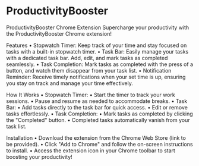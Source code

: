 # ProductivityBooster

ProductivityBooster Chrome Extension
Supercharge your productivity with the ProductivityBooster Chrome extension!

Features
•	Stopwatch Timer: Keep track of your time and stay focused on tasks with a built-in stopwatch timer.
•	Task Bar: Easily manage your tasks with a dedicated task bar. Add, edit, and mark tasks as completed seamlessly.
•	Task Completion: Mark tasks as completed with the press of a button, and watch them disappear from your task list.
•	Notification Reminder: Receive timely notifications when your set time is up, ensuring you stay on track and manage your time effectively.


How It Works
•	Stopwatch Timer:
•	Start the timer to track your work sessions.
•	Pause and resume as needed to accommodate breaks.
•	Task Bar:
•	Add tasks directly to the task bar for quick access.
•	Edit or remove tasks effortlessly.
•	Task Completion:
•	Mark tasks as completed by clicking the "Completed" button.
•	Completed tasks automatically vanish from your task list.

Installation
•	Download the extension from the Chrome Web Store (link to be provided).
•	Click "Add to Chrome" and follow the on-screen instructions to install.
•	Access the extension icon in your Chrome toolbar to start boosting your productivity!
